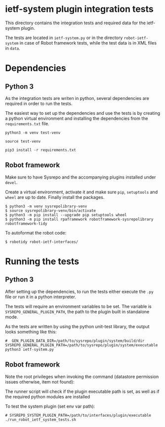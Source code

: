 # ietf-system plugin integration tests

This directory contains the integration tests and required data for the ietf-system plugin.

The tests are located in `ietf-system.py` or in the directory `robot-ietf-system` in case of Robot framework tests, while the test data is in XML files in `data`.

# Dependencies

## Python 3
As the integration tests are writen in python, several dependencies are required
in order to run the tests.

The easiest way to set up the dependencies and use the tests is by creating a python
virtual environment and installing the dependencies from the `requirements.txt` file.

```
python3 -m venv test-venv

source test-venv

pip3 install -r requirements.txt
```

## Robot framework

Make sure to have Sysrepo and the accompanying plugins installed under `devel`.

Create a virtual environment, activate it and make sure `pip`, `setuptools` and `wheel` are up to date.
Finally install the packages.

```
$ python3 -m venv sysrepolibrary-venv
$ source sysrepolibrary-venv/bin/activate
$ python3 -m pip install --upgrade pip setuptools wheel
$ python3 -m pip install rpaframework robotframework-sysrepolibrary robotframework-tidy
```

To autoformat the robot code:
```
$ robotidy robot-ietf-interfaces/
```


# Running the tests

## Python 3
After setting up the dependencies, to run the tests either execute the `.py` file or
run it in a python interpreter.

The tests will require an environment variables to be set.
The variable is `SYSREPO_GENERAL_PLUGIN_PATH`, the path to the plugin built in standalone mode.

As the tests are written by using the python unit-test library, the output looks
something like this:

```
#  GEN_PLUGIN_DATA_DIR=/path/to/sysrepo/plugin/system/build/dir SYSREPO_GENERAL_PLUGIN_PATH=/path/to/sysrepo/plugin/system/executable python3 ietf-system.py
```

## Robot framework
Note the root privileges when invoking the command (datastore permission issues otherwise, item not found):

The runner script will check if the plugin executable path is set, as well as if the required python modules are installed

To test the system plugin (set env var path):
```
# SYSREPO_SYSTEM_PLUGIN_PATH=/path/to/interfaces/plugin/executable ./run_robot_ietf_system_tests.sh 
```

